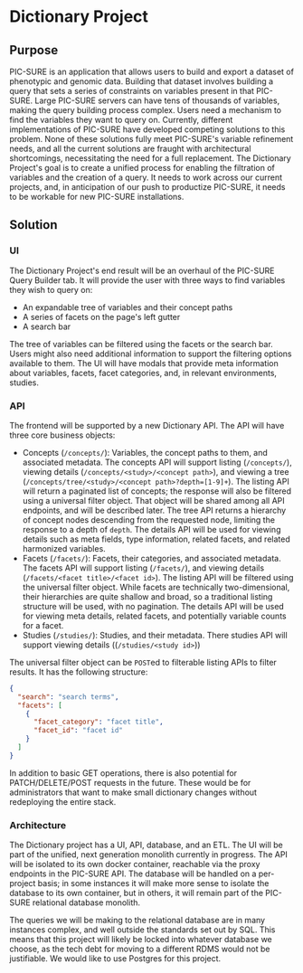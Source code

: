 # Dictionary Project

## Purpose

PIC-SURE is an application that allows users to build and export a dataset of phenotypic and genomic data. Building that
dataset involves building a query that sets a series of constraints on variables present in that PIC-SURE. Large
PIC-SURE servers can have tens of thousands of variables, making the query building process complex.
Users need a mechanism to find the variables they want to query on. Currently, different implementations of PIC-SURE
have developed competing solutions to this problem. None of these solutions fully meet PIC-SURE's variable refinement
needs, and all the current solutions are fraught with architectural shortcomings, necessitating the need for a full
replacement.
The Dictionary Project's goal is to create a unified process for enabling the filtration of variables and the creation
of a query. It needs to work across our current projects, and, in anticipation of our push to productize PIC-SURE, it
needs to be workable for new PIC-SURE installations.

## Solution

### UI

The Dictionary Project's end result will be an overhaul of the PIC-SURE Query Builder tab. It will provide the user with
three ways to find variables they wish to query on:

- An expandable tree of variables and their concept paths
- A series of facets on the page's left gutter
- A search bar

The tree of variables can be filtered using the facets or the search bar. Users might also need additional information
to support the filtering options available to them. The UI will have modals that provide meta information about variables, facets, facet categories, and, in relevant environments, studies.

### API

The frontend will be supported by a new Dictionary API. The API will have three core business objects:

- Concepts (`/concepts/`): Variables, the concept paths to them, and associated metadata. The concepts API will support listing (`/concepts/`), viewing details (`/concepts/<study>/<concept path>`), and viewing a tree (`/concepts/tree/<study>/<concept path>?depth=[1-9]+`). The listing API will return a paginated list of concepts; the response will also be filtered using a universal filter object. That object will be shared among all API endpoints, and will be
  described later. The tree API returns a hierarchy of concept nodes descending from the requested node, limiting the response to a depth of `depth`. The details API will be used for viewing details such as meta fields, type information, related facets, and related harmonized variables.
- Facets (`/facets/`): Facets, their categories, and associated metadata. The facets API will support listing (`/facets/`), and viewing details (`/facets/<facet title>/<facet id>`). The listing API will be filtered using the universal filter object. While facets are technically two-dimensional, their hierarchies are quite shallow and broad, so a traditional listing structure will be used, with no pagination. The details API will be used for viewing meta details, related facets, and potentially variable counts for a facet.
- Studies (`/studies/`): Studies, and their metadata. There studies API will support viewing details ((`/studies/<study id>`))

The universal filter object can be `POST`ed to filterable listing APIs to filter results. It has the following structure:

```json
{
  "search": "search terms",
  "facets": [
    {
      "facet_category": "facet title",
      "facet_id": "facet id"
    }
  ]
}
```

In addition to basic GET operations, there is also potential for PATCH/DELETE/POST requests in the future. These would be for administrators that want to make small dictionary changes without redeploying the entire stack. 

### Architecture

The Dictionary project has a UI, API, database, and an ETL. The UI will be part of the unified, next generation monolith currently in progress. The API will be isolated to its own docker container, reachable via the proxy endpoints in the PIC-SURE API. The database will be handled on a per-project basis; in some instances it will make more sense to isolate the database to its own container, but in others, it will remain part of the PIC-SURE relational database monolith.

The queries we will be making to the relational database are in many instances complex, and well outside the standards set out by SQL. This means that this project will likely be locked into whatever database we choose, as the tech debt for moving to a different RDMS would not be justifiable. We would like to use Postgres for this project.